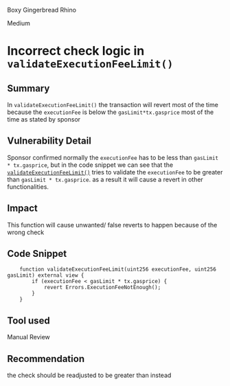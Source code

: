 Boxy Gingerbread Rhino

Medium

# Incorrect check logic in `validateExecutionFeeLimit()`

## Summary
In  `validateExecutionFeeLimit()`  the transaction will revert most of the time because the `executionFee` is below the `gasLimit*tx.gasprice` most of the time as stated by sponsor
## Vulnerability Detail
Sponsor confirmed normally the `executionFee` has to be less than `gasLimit * tx.gasprice`, but in the code snippet we can see that the [`validateExecutionFeeLimit()`](https://github.com/sherlock-audit/2024-05-elfi-protocol/blob/main/elfi-perp-contracts/contracts/process/GasProcess.sol#L51-L56) tries to validate the `executionFee` to be greater than  `gasLimit * tx.gasprice`.  as a result it will cause a revert in other functionalities.
## Impact
This function will cause unwanted/ false reverts to happen because of the wrong check
## Code Snippet
```solidity
    function validateExecutionFeeLimit(uint256 executionFee, uint256 gasLimit) external view {
        if (executionFee < gasLimit * tx.gasprice) {
            revert Errors.ExecutionFeeNotEnough();
        }
    }
```

## Tool used

Manual Review

## Recommendation
the check should be readjusted to be greater than instead